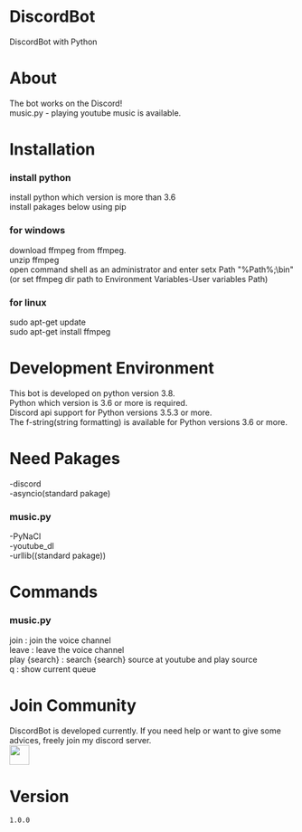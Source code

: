 # DiscordBot
DiscordBot with Python

# About
The bot works on the Discord!  
music.py - playing youtube music is available.

# Installation
### install python

install python which version is more than 3.6  
install pakages below using pip  

### for windows
download ffmpeg from ffmpeg.  
unzip ffmpeg  
open command shell as an administrator and enter setx Path "%Path%;<your ffmpeg dir path>\bin"  
(or set ffmpeg dir path to Environment Variables-User variables Path)  

### for linux
sudo apt-get update  
sudo apt-get install ffmpeg  

# Development Environment
This bot  is developed on python version 3.8.  
Python which version is 3.6 or more is required.  
Discord api support for Python versions 3.5.3 or more.  
The f-string(string formatting) is available for Python versions 3.6 or more.   

# Need Pakages

-discord  
-asyncio(standard pakage)  

### music.py
-PyNaCl  
-youtube_dl  
-urllib((standard pakage))  

# Commands

### music.py
join : join the voice channel  
leave : leave the voice channel  
play {search} : search {search} source at youtube and play source  
q : show current queue  

# Join Community
DiscordBot is developed currently. If you need help or want to give some advices, freely join my discord server.  
<a href="http://join.shfd27.p-e.kr"><img src="https://upload.wikimedia.org/wikipedia/commons/thumb/9/90/Discord-512.webp/512px-Discord-512.webp.png" height="35px" width="35px"></a>

# Version
`1.0.0`
